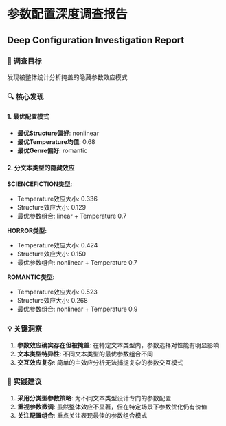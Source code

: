 # 参数配置深度调查报告
## Deep Configuration Investigation Report

### 🎯 调查目标
发现被整体统计分析掩盖的隐藏参数效应模式

### 🔍 核心发现

#### 1. 最优配置模式
- **最优Structure偏好**: nonlinear
- **最优Temperature均值**: 0.68
- **最优Genre偏好**: romantic

#### 2. 分文本类型的隐藏效应
**SCIENCEFICTION类型:**
- Temperature效应大小: 0.336
- Structure效应大小: 0.129
- 最优参数组合: linear + Temperature 0.7

**HORROR类型:**
- Temperature效应大小: 0.424
- Structure效应大小: 0.150
- 最优参数组合: nonlinear + Temperature 0.7

**ROMANTIC类型:**
- Temperature效应大小: 0.523
- Structure效应大小: 0.268
- 最优参数组合: nonlinear + Temperature 0.9

### 💡 关键洞察

1. **参数效应确实存在但被掩盖**: 在特定文本类型内，参数选择对性能有明显影响
2. **文本类型特异性**: 不同文本类型的最优参数组合不同
3. **交互效应复杂**: 简单的主效应分析无法捕捉复杂的参数交互模式

### 🎯 实践建议

1. **采用分类型参数策略**: 为不同文本类型设计专门的参数配置
2. **重视参数微调**: 虽然整体效应不显著，但在特定场景下参数优化仍有价值
3. **关注配置组合**: 重点关注表现最佳的参数组合模式
